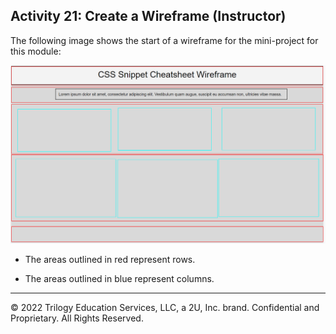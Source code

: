 ## Activity 21: Create a Wireframe (Instructor)

The following image shows the start of a wireframe for the mini-project for this module:

![Example of an unfinished wireframe with its row and columns highlighted.](./assets/Images/01-unfinished-wireframe.png)

* The areas outlined in red represent rows.

* The areas outlined in blue represent columns.

---
© 2022 Trilogy Education Services, LLC, a 2U, Inc. brand. Confidential and Proprietary. All Rights Reserved.